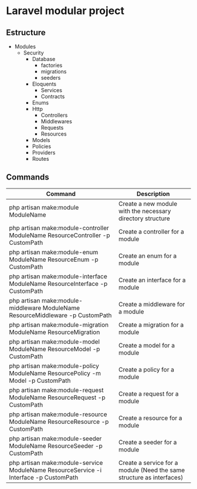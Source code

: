 # Laravel modular project

## Estructure

* Modules
  * Security
    * Database
      * factories
      * migrations
      * seeders
    * Eloquents
      * Services
      * Contracts
    * Enums
    * Http
      * Controllers
      * Middlewares
      * Requests
      * Resources
    * Models
    * Policies
    * Providers
    * Routes

## Commands

| Command                                                                               | Description                                                           |
|---------------------------------------------------------------------------------------|-----------------------------------------------------------------------|
| php artisan make:module ModuleName                                                    | Create a new module with the necessary directory structure            |
| php artisan make:module-controller ModuleName ResourceController -p CustomPath        | Create a controller for a module                                      |
| php artisan make:module-enum ModuleName ResourceEnum -p CustomPath                    | Create an enum for a module                                           |
| php artisan make:module-interface ModuleName ResourceInterface -p CustomPath          | Create an interface for a module                                      |
| php artisan make:module-middleware ModuleName ResourceMiddleware -p CustomPath        | Create a middleware for a module                                     |
| php artisan make:module-migration ModuleName ResourceMigration                        | Create a migration for a module                                       |
| php artisan make:module-model ModuleName ResourceModel -p CustomPath                  | Create a model for a module                                           |
| php artisan make:module-policy ModuleName ResourcePolicy -m Model -p CustomPath       | Create a policy for a module                                          |
| php artisan make:module-request ModuleName ResourceRequest -p CustomPath              | Create a request for a module                                         |
| php artisan make:module-resource ModuleName ResourceResource -p CustomPath            | Create a resource for a module                                        |
| php artisan make:module-seeder ModuleName ResourceSeeder -p CustomPath                | Create a seeder for a module                                          |
| php artisan make:module-service ModuleName ResourceService -i Interface -p CustomPath | Create a service for a module (Need the same structure as interfaces) |
